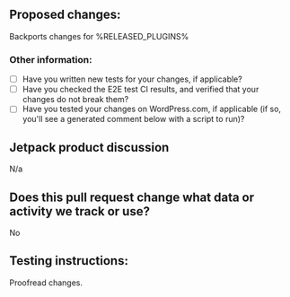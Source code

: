 <!--- This template is used for backporting changes made during a plugin release back to trunk. -->

## Proposed changes:
<!--- Explain what functional changes your PR includes -->
Backports changes for %RELEASED_PLUGINS%

### Other information:

- [ ] Have you written new tests for your changes, if applicable?
- [ ] Have you checked the E2E test CI results, and verified that your changes do not break them?
- [ ] Have you tested your changes on WordPress.com, if applicable (if so, you'll see a generated comment below with a script to run)?

## Jetpack product discussion
<!-- If you're an Automattician, include a shortlink to the p2 discussion with Jetpack Product here. -->
<!-- Make sure any changes to existing products have been discussed and agreed upon -->
N/a
## Does this pull request change what data or activity we track or use?
<!--- If so, please add the "[Status] Needs Privacy Updates" label and explain what changes there are. -->
<!--- Check existing Jetpack support documents for a preview of the information we need. -->
No
## Testing instructions:
<!-- If you were reviewing this PR, how would you like the instructions to be presented? -->
<!-- Please include detailed testing steps, explaining how to test your change. -->
<!-- Bear in mind that context you working on is not obvious for everyone.  -->
<!-- Adding "simple" configuration steps will help reviewers to get to your PR as quickly as possible. -->
<!-- "Before / After" screenshots can also be very helpful when the change is visual. -->

Proofread changes.

